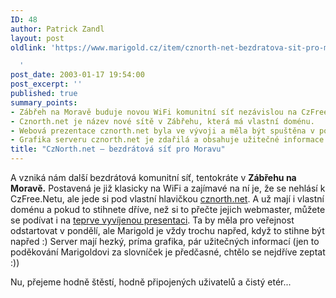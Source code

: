 ```yaml
---
ID: 48
author: Patrick Zandl
layout: post
oldlink: 'https://www.marigold.cz/item/cznorth-net-bezdratova-sit-pro-moravu

  '
post_date: 2003-01-17 19:54:00
post_excerpt: ''
published: true
summary_points:
- Zábřeh na Moravě buduje novou WiFi komunitní síť nezávislou na CzFree.Net.
- Cznorth.net je název nové sítě v Zábřehu, která má vlastní doménu.
- Webová prezentace cznorth.net byla ve vývoji a měla být spuštěna v pondělí.
- Grafika serveru cznorth.net je zdařilá a obsahuje užitečné informace.
title: "CzNorth.net – bezdrátová síť pro Moravu"
---
```


<p>
A vzniká nám další bezdrátová komunitní síť, tentokráte v <STRONG>Zábřehu na Moravě.</STRONG> Postavená je již klasicky na WiFi a zajímavé na ní je, že se nehlásí k CzFree.Netu, ale jede si pod vlastní hlavičkou <A href="http://www.cznorth.net/">cznorth.net</A>. A už mají i vlastní doménu a pokud to stihnete dříve, než si to přečte jejich webmaster, můžete se podívat i na <A href="http://www.cznorth.net/web/index.php?source=main.php" target=_blank>teprve vyvíjenou presentaci</A>. Ta by měla pro veřejnost odstartovat v pondělí, ale Marigold je vždy trochu napřed, když to stihne být napřed :) Server mají hezký, príma grafika, pár užitečných informací (jen to poděkování Marigoldovi za slovníček je předčasné, chtělo se nejdříve zeptat :))</p>

<p>
Nu, přejeme hodně štěstí, hodně připojených uživatelů a čistý etér...</p>